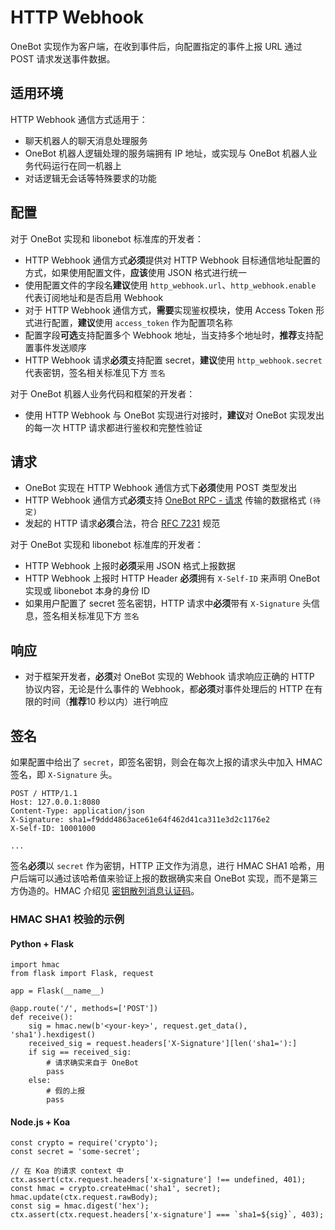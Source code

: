 # HTTP Webhook

OneBot 实现作为客户端，在收到事件后，向配置指定的事件上报 URL 通过 POST 请求发送事件数据。

## 适用环境

HTTP Webhook 通信方式适用于：

- 聊天机器人的聊天消息处理服务
- OneBot 机器人逻辑处理的服务端拥有 IP 地址，或实现与 OneBot 机器人业务代码运行在同一机器上
- 对话逻辑无会话等特殊要求的功能

## 配置

对于 OneBot 实现和 libonebot 标准库的开发者：

- HTTP Webhook 通信方式**必须**提供对 HTTP Webhook 目标通信地址配置的方式，如果使用配置文件，**应该**使用 JSON 格式进行统一
- 使用配置文件的字段名**建议**使用 `http_webhook.url`、`http_webhook.enable` 代表订阅地址和是否启用 Webhook
- 对于 HTTP Webhook 通信方式，**需要**实现鉴权模块，使用 Access Token 形式进行配置，**建议**使用 `access_token` 作为配置项名称
- 配置字段**可选**支持配置多个 Webhook 地址，当支持多个地址时，**推荐**支持配置事件发送顺序
- HTTP Webhook 请求**必须**支持配置 secret，**建议**使用 `http_webhook.secret` 代表密钥，签名相关标准见下方 `签名`

对于 OneBot 机器人业务代码和框架的开发者：

- 使用 HTTP Webhook 与 OneBot 实现进行对接时，**建议**对 OneBot 实现发出的每一次 HTTP 请求都进行鉴权和完整性验证

## 请求

- OneBot 实现在 HTTP Webhook 通信方式下**必须**使用 POST 类型发出
- HTTP Webhook 通信方式**必须**支持 [OneBot RPC - 请求]() 传输的数据格式 `(待定)`
- 发起的 HTTP 请求**必须**合法，符合 [RFC 7231](https://datatracker.ietf.org/doc/html/rfc7231) 规范

对于 OneBot 实现和 libonebot 标准库的开发者：

- HTTP Webhook 上报时**必须**采用 JSON 格式上报数据
- HTTP Webhook 上报时 HTTP Header **必须**拥有 `X-Self-ID` 来声明 OneBot 实现或 libonebot 本身的身份 ID
- 如果用户配置了 secret 签名密钥，HTTP 请求中**必须**带有 `X-Signature` 头信息，签名相关标准见下方 `签名`

## 响应

- 对于框架开发者，**必须**对 OneBot 实现的 Webhook 请求响应正确的 HTTP 协议内容，无论是什么事件的 Webhook，都**必须**对事件处理后的 HTTP 在有限的时间（**推荐**10 秒以内）进行响应

## 签名

如果配置中给出了 `secret`，即签名密钥，则会在每次上报的请求头中加入 HMAC 签名，即 `X-Signature` 头。

```
POST / HTTP/1.1
Host: 127.0.0.1:8080
Content-Type: application/json
X-Signature: sha1=f9ddd4863ace61e64f462d41ca311e3d2c1176e2
X-Self-ID: 10001000

...
```

签名**必须**以 `secret` 作为密钥，HTTP 正文作为消息，进行 HMAC SHA1 哈希，用户后端可以通过该哈希值来验证上报的数据确实来自 OneBot 实现，而不是第三方伪造的。HMAC 介绍见 [密钥散列消息认证码](https://zh.wikipedia.org/zh-cn/%E9%87%91%E9%91%B0%E9%9B%9C%E6%B9%8A%E8%A8%8A%E6%81%AF%E9%91%91%E5%88%A5%E7%A2%BC)。

### HMAC SHA1 校验的示例

#### Python + Flask

```
import hmac
from flask import Flask, request

app = Flask(__name__)

@app.route('/', methods=['POST'])
def receive():
    sig = hmac.new(b'<your-key>', request.get_data(), 'sha1').hexdigest()
    received_sig = request.headers['X-Signature'][len('sha1='):]
    if sig == received_sig:
        # 请求确实来自于 OneBot
        pass
    else:
        # 假的上报
        pass
```

#### Node.js + Koa

```
const crypto = require('crypto');
const secret = 'some-secret';

// 在 Koa 的请求 context 中
ctx.assert(ctx.request.headers['x-signature'] !== undefined, 401);
const hmac = crypto.createHmac('sha1', secret);
hmac.update(ctx.request.rawBody);
const sig = hmac.digest('hex');
ctx.assert(ctx.request.headers['x-signature'] === `sha1=${sig}`, 403);
```